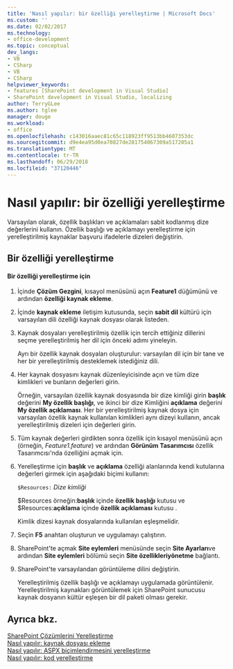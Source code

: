 ```yaml
---
title: 'Nasıl yapılır: bir özelliği yerelleştirme | Microsoft Docs'
ms.custom: ''
ms.date: 02/02/2017
ms.technology:
- office-development
ms.topic: conceptual
dev_langs:
- VB
- CSharp
- VB
- CSharp
helpviewer_keywords:
- features [SharePoint development in Visual Studio]
- SharePoint development in Visual Studio, localizing
author: TerryGLee
ms.author: tglee
manager: douge
ms.workload:
- office
ms.openlocfilehash: c143016aaec81c65c118923ff9513bb4607353dc
ms.sourcegitcommit: d9e4ea95d0ea70827de281754067309a517205a1
ms.translationtype: MT
ms.contentlocale: tr-TR
ms.lasthandoff: 06/29/2018
ms.locfileid: "37120446"
---
```

# <a name="how-to-localize-a-feature"></a>Nasıl yapılır: bir özelliği yerelleştirme
  Varsayılan olarak, özellik başlıkları ve açıklamaları sabit kodlanmış dize değerlerini kullanın. Özellik başlığı ve açıklamayı yerelleştirme için yerelleştirilmiş kaynaklar başvuru ifadelerle dizeleri değiştirin.  
  
## <a name="localize-a-feature"></a>Bir özelliği yerelleştirme  
  
#### <a name="to-localize-a-feature"></a>Bir özelliği yerelleştirme için  
  
1.  İçinde **Çözüm Gezgini**, kısayol menüsünü açın **Feature1** düğümünü ve ardından **özelliği kaynak ekleme**.  
  
2.  İçinde **kaynak ekleme** iletişim kutusunda, seçin **sabit dil** kültürü için varsayılan dili özelliği kaynak dosyası olarak listeden.  
  
3.  Kaynak dosyaları yerelleştirilmiş özellik için tercih ettiğiniz dillerini seçme yerelleştirilmiş her dil için önceki adımı yineleyin.  
  
     Ayrı bir özellik kaynak dosyaları oluşturulur: varsayılan dil için bir tane ve her bir yerelleştirilmiş desteklemek istediğiniz dili.  
  
4.  Her kaynak dosyasını kaynak düzenleyicisinde açın ve tüm dize kimlikleri ve bunların değerleri girin.  
  
     Örneğin, varsayılan özellik kaynak dosyasında bir dize kimliği girin **başlık** değerini **My özellik başlığı**, ve ikinci bir dize Kimliğini **açıklama** değerini **My özellik açıklaması**. Her bir yerelleştirilmiş kaynak dosya için varsayılan özellik kaynak kullanılan kimlikleri aynı dizeyi kullanın, ancak yerelleştirilmiş dizeleri için değerleri girin.  
  
5.  Tüm kaynak değerleri girdikten sonra özellik için kısayol menüsünü açın (örneğin, *Feature1.feature*) ve ardından **Görünüm Tasarımcısı** özellik Tasarımcısı'nda özelliğini açmak için.  
  
6.  Yerelleştirme için **başlık** ve **açıklama** özelliği alanlarında kendi kutularına değerleri girmek için aşağıdaki biçimi kullanın:  
  
     `$Resources:` *Dize kimliği*  
  
     $Resources örneğin:**başlık** içinde **özellik başlığı** kutusu ve $Resources:**açıklama** içinde **özellik açıklaması** kutusu .  
  
     Kimlik dizesi kaynak dosyalarında kullanılan eşleşmelidir.  
  
7.  Seçin **F5** anahtarı oluşturun ve uygulamayı çalıştırın.  
  
8.  SharePoint'te açmak **Site eylemleri** menüsünde seçin **Site Ayarları**ve ardından **Site eylemleri** bölümü seçin **Site özellikleriyönetme** bağlantı.  
  
9. SharePoint'te varsayılandan görüntüleme dilini değiştirin.  
  
     Yerelleştirilmiş özellik başlığı ve açıklamayı uygulamada görüntülenir. Yerelleştirilmiş kaynakları görüntülemek için SharePoint sunucusu kaynak dosyanın kültür eşleşen bir dil paketi olması gerekir.  
  
## <a name="see-also"></a>Ayrıca bkz.
 [SharePoint Çözümlerini Yerelleştirme](../sharepoint/localizing-sharepoint-solutions.md)   
 [Nasıl yapılır: kaynak dosyası ekleme](../sharepoint/how-to-add-a-resource-file.md)   
 [Nasıl yapılır: ASPX biçimlendirmesini yerelleştirme](../sharepoint/how-to-localize-aspx-markup.md)   
 [Nasıl yapılır: kod yerelleştirme](../sharepoint/how-to-localize-code.md)  
  

